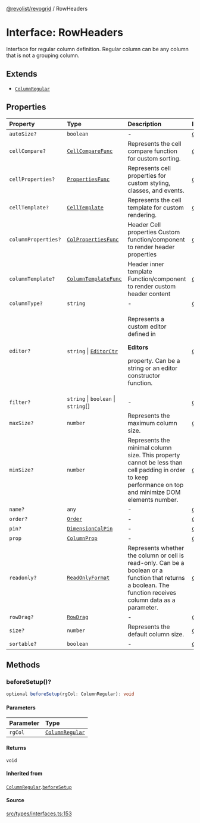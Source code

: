 [@revolist/revogrid](README.md) / RowHeaders

# Interface: RowHeaders

Interface for regular column definition.
Regular column can be any column that is not a grouping column.

## Extends

- [`ColumnRegular`](Interface.ColumnRegular.md)

## Properties

| Property | Type | Description | Inherited from |
| :------ | :------ | :------ | :------ |
| `autoSize?` | `boolean` | - | [`ColumnRegular`](Interface.ColumnRegular.md).`autoSize` |
| `cellCompare?` | [`CellCompareFunc`](Type.CellCompareFunc.md) | Represents the cell compare function for custom sorting. | [`ColumnRegular`](Interface.ColumnRegular.md).`cellCompare` |
| `cellProperties?` | [`PropertiesFunc`](Type.PropertiesFunc.md) | Represents cell properties for custom styling, classes, and events. | [`ColumnRegular`](Interface.ColumnRegular.md).`cellProperties` |
| `cellTemplate?` | [`CellTemplate`](Interface.CellTemplate.md) | Represents the cell template for custom rendering. | [`ColumnRegular`](Interface.ColumnRegular.md).`cellTemplate` |
| `columnProperties?` | [`ColPropertiesFunc`](Type.ColPropertiesFunc.md) | Header Cell properties Custom function/component to render header properties | [`ColumnRegular`](Interface.ColumnRegular.md).`columnProperties` |
| `columnTemplate?` | [`ColumnTemplateFunc`](Type.ColumnTemplateFunc.md) | Header inner template Function/component to render custom header content | [`ColumnRegular`](Interface.ColumnRegular.md).`columnTemplate` |
| `columnType?` | `string` | - | [`ColumnRegular`](Interface.ColumnRegular.md).`columnType` |
| `editor?` | `string` \| [`EditorCtr`](Type.EditorCtr.md) | <p>Represents a custom editor defined in</p><p>**Editors**</p><p>property. Can be a string or an editor constructor function.</p> | [`ColumnRegular`](Interface.ColumnRegular.md).`editor` |
| `filter?` | `string` \| `boolean` \| `string`[] | - | [`ColumnRegular`](Interface.ColumnRegular.md).`filter` |
| `maxSize?` | `number` | Represents the maximum column size. | [`ColumnRegular`](Interface.ColumnRegular.md).`maxSize` |
| `minSize?` | `number` | Represents the minimal column size. This property cannot be less than cell padding in order to keep performance on top and minimize DOM elements number. | [`ColumnRegular`](Interface.ColumnRegular.md).`minSize` |
| `name?` | `any` | - | [`ColumnRegular`](Interface.ColumnRegular.md).`name` |
| `order?` | [`Order`](Type.Order.md) | - | [`ColumnRegular`](Interface.ColumnRegular.md).`order` |
| `pin?` | [`DimensionColPin`](Type.DimensionColPin.md) | - | [`ColumnRegular`](Interface.ColumnRegular.md).`pin` |
| `prop` | [`ColumnProp`](Type.ColumnProp.md) | - | [`ColumnRegular`](Interface.ColumnRegular.md).`prop` |
| `readonly?` | [`ReadOnlyFormat`](Type.ReadOnlyFormat.md) | Represents whether the column or cell is read-only. Can be a boolean or a function that returns a boolean. The function receives column data as a parameter. | [`ColumnRegular`](Interface.ColumnRegular.md).`readonly` |
| `rowDrag?` | [`RowDrag`](Type.RowDrag.md) | - | [`ColumnRegular`](Interface.ColumnRegular.md).`rowDrag` |
| `size?` | `number` | Represents the default column size. | [`ColumnRegular`](Interface.ColumnRegular.md).`size` |
| `sortable?` | `boolean` | - | [`ColumnRegular`](Interface.ColumnRegular.md).`sortable` |

## Methods

### beforeSetup()?

```ts
optional beforeSetup(rgCol: ColumnRegular): void
```

#### Parameters

| Parameter | Type |
| :------ | :------ |
| `rgCol` | [`ColumnRegular`](Interface.ColumnRegular.md) |

#### Returns

`void`

#### Inherited from

[`ColumnRegular`](Interface.ColumnRegular.md).[`beforeSetup`](Interface.ColumnRegular.md#beforesetup)

#### Source

[src/types/interfaces.ts:153](https://github.com/revolist/revogrid/blob/ace6403c43f42f0eb026a7e73c0ae179d3a4c66f/src/types/interfaces.ts#L153)
